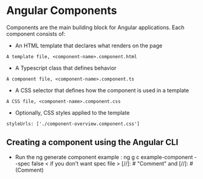 # Angular Components
 Components are the main building block for Angular applications. Each component consists of:
 
  * An HTML template that declares what renders on the page
  ```
 A template file, <component-name>.component.html
 
 ```
  * A Typescript class that defines behavior
  ```
  A component file, <component-name>.component.ts
  ```
  * A CSS selector that defines how the component is used in a template
  ```
  A CSS file, <component-name>.component.css
  ```
  * Optionally, CSS styles applied to the template
  ```
  styleUrls: ['./component-overview.component.css']
  ```
  ## Creating a component using the Angular CLI
  - Run the ng generate component <component-name> 
  example : ng g c example-component --spec false < if you don't want spec file >
  [//]: # "Comment" and [//]: # (Comment)
